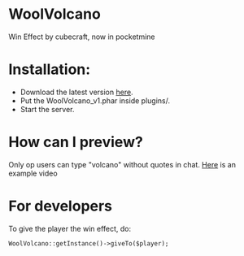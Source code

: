 # WoolVolcano
Win Effect by cubecraft, now in pocketmine

# Installation:
- Download the latest version [here](https://github.com/Josscoder/WoolVolcano/releases/latest).
- Put the WoolVolcano_v1.phar inside plugins/.
- Start the server.

# How can I preview?
Only op users can type "volcano" without quotes in chat.
[Here](https://twitter.com/Josscoder/status/1396615216591425545) is an example video

# For developers
To give the player the win effect, do:
````
WoolVolcano::getInstance()->giveTo($player);
````